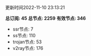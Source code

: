 更新时间2022-11-10 23:13:21

**总订阅: 45**
**总节点: 2259**
**有效节点: 346**
- ssr节点: 7
- ss节点: 110
- trojan节点: 53
- v2ray节点: 176
